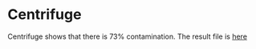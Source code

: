 # Centrifuge

Centrifuge shows that there is 73% contamination. The result file is [here](https://docs.google.com/spreadsheets/d/1UXej1TpQt0CWniMv8EHpsC5AXMeVzUHcoRjtWJMRFyg/edit?usp=sharing)
